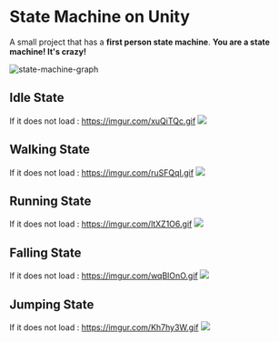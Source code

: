 # State Machine on Unity

A small project that has a **first person state machine**.
**You are a state machine! It's crazy!**

![state-machine-graph](https://user-images.githubusercontent.com/81878781/125632848-7f73cdb1-8c39-4bba-9ae9-c38c45a672e8.png)

## Idle State
If it does not load : https://imgur.com/xuQiTQc.gif
![](https://imgur.com/xuQiTQc.gif)
## Walking State
If it does not load : https://imgur.com/ruSFQqI.gif
![](https://imgur.com/ruSFQqI.gif)
## Running State
If it does not load : https://imgur.com/ltXZ1O6.gif
![](https://imgur.com/ltXZ1O6.gif)
## Falling State
If it does not load : https://imgur.com/wqBlOnO.gif
![](https://imgur.com/wqBlOnO.gif)
## Jumping State
If it does not load : https://imgur.com/Kh7hy3W.gif
![](https://imgur.com/Kh7hy3W.gif)
